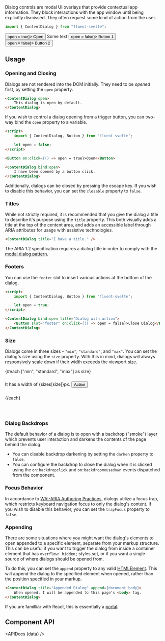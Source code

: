 <script lang="ts">
    import { Button, ContentDialog, InfoBar } from "$lib";
    import { Showcase, APIDocs } from "$site/lib";

    import data from "$lib/ContentDialog/ContentDialog.svelte?raw&sveld";

    let open = true;

    const sizes = {
        min: 320,
        standard: 448,
        max: 540
    }
</script>

Dialog controls are modal UI overlays that provide contextual app information. They block interactions with the app window until being explicitly dismissed. They often request some kind of action from the user.

```ts
import { ContentDialog } from "fluent-svelte";
```

<Showcase style="block-size: 360px;" repl="0fde4983fdc841d8b7320143ee3d50d7">
    <Button on:click={() => open = true}>
        Open
    </Button>
    <ContentDialog bind:open trapFocus={false} darken={false} title="Dialog Title">
        Some text
        <svelte:fragment slot="footer">
            <Button variant="accent" on:click={() => open = false}>
                Button 1
            </Button>
            <Button on:click={() => open = false}>
                Button 2
            </Button>
        </svelte:fragment>
    </ContentDialog>
</Showcase>

## Usage

### Opening and Closing

Dialogs are not rendered into the DOM initially. They need to be *opened* first, by setting the `open` property.
```html
<ContentDialog open>
    This dialog is open by default.
</ContentDialog>
```

If you wish to control a dialog opening from a trigger button, you can two-way bind the `open` property to a variable.

```html
<script>
    import { ContentDialog, Button } from "fluent-svelte";

    let open = false;
</script>

<Button on:click={() => open = true}>Open</Button>

<ContentDialog bind:open>
    I have been opened by a button click.
</ContentDialog>
```

Additionally, dialogs can be closed by pressing the escape key. If you wish to disable this behavior, you can set the `closable` property to `false`.

### Titles

While not strictly required, it is recommended that you give the dialog a title to describe it's purpose using the `title` property. This both visually adds a title at the top of the content area, and adds an accessible label through ARIA attributes for usage with assistive technologies.

```html
<ContentDialog title="I have a title." />
```

<InfoBar title="A11Y Note" severity="caution">
    The ARIA 1.2 specification requires a dialog title in order to comply with the <a href="https://www.w3.org/TR/wai-aria-practices/#dialog_modal" target="_blank" rel="noreferrer noopener">modal dialog pattern</a>.
</InfoBar>

### Footers

You can use the `footer` slot to insert various actions at the bottom of the dialog.

```html
<script>
    import { ContentDialog, Button } from "fluent-svelte";

    let open = true;
</script>

<ContentDialog bind:open title="Dialog with action">
    <Button slot="footer" on:click={() => open = false}>Close Dialog</Button>
</ContentDialog>
```

### Size

Dialogs come in three sizes - `"min"`, `"standard"`, and `"max"`. You can set the dialog's size using the `size` property. With this in mind, dialogs will always responsively scale down if their width exceeds the viewport size.

<div class="dialog-sizes">
    {#each ["min", "standard", "max"] as size}
        <ContentDialog title="This is a {size}-sized dialog." trapFocus={false} {size} open>
            It has a width of {sizes[size]}px.
            <Button slot="footer">Action</Button>
        </ContentDialog>
    {/each}
</div>

### Dialog Backdrops

The default behavior of a dialog is to open with a backdrop ("smoke") layer which prevents user interaction and darkens the contents of the page behind the dialog.

- You can disable backdrop darkening by setting the `darken` property to `false`.
- You can configure the backdrop to close the dialog when it is clicked using the `on:backdropclick` and `on:backdropmousedown` events dispatched from the component.

### Focus Behavior

In accordance to [WAI-ARIA Authoring Practices](https://www.w3.org/TR/wai-aria-practices/#keyboard-interaction-7), dialogs utilize a focus trap, which restricts keyboard navigation focus to only the dialog's content. If you wish to disable this behavior, you can set the `trapFocus` property to `false`.

### Appending

There are some situations where you might want the dialog's elements to open appended to a specific element, separate from your markup structure. This can be useful if you want to trigger the dialog from inside a container element that has `overflow: hidden;` styles set, or if you want a single source of where dialogs should be opened from.

To do this, you can set the `append` property to any valid [HTMLElement](https://developer.mozilla.org/en-US/docs/Web/API/HTMLElement). This will append the dialog to the specified element when opened, rather than the position specified in your markup.

```html
<ContentDialog title="Appended Dialog" append={document.body}>
    When opened, I will be appended to this page's <body> tag.
</ContentDialog>
```

<InfoBar severity="information" title="Information">
    If you are familliar with React, this is essentially a <a href="https://reactjs.org/docs/portals.html" target="_blank" rel="noreferrer noopener">portal</a>.
</InfoBar>

## Component API

<APIDocs {data} />

<style lang="scss">
    .dialog-sizes {
        display: grid;
        justify-content: start;
        grid-gap: 24px;
        margin-block-end: 64px;
        :global {
            .content-dialog {
                position: relative;
                &-smoke {
                    display: contents;
                }
            }
        }
    }
</style>